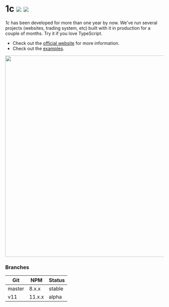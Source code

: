 # 1c [![](https://badge.fury.io/js/1c.svg)](https://www.npmjs.com/package/1c) [![](https://travis-ci.org/wizawu/1c.svg)](https://travis-ci.org/wizawu/1c)

*1c* has been developed for more than one year by now. We've run several projects (websites, trading system, etc) built with it in production for a couple of months. Try it if you love TypeScript.

* Check out the [official website](https://1c.wizawu.com/) for more information.
* Check out the [examples](/examples).

<img src="https://1c.wizawu.com/assets/images/autocomplete.gif" width="640" />

### Branches

| Git | NPM | Status |
| --- | --- | --- |
| master | 8.x.x | stable |
| v11 | 11.x.x | alpha |
